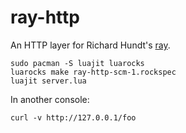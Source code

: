 ray-http
========

An HTTP layer for Richard Hundt's [ray](https://github.com/richardhundt/luv/tree/ray).

```shell
sudo pacman -S luajit luarocks
luarocks make ray-http-scm-1.rockspec
luajit server.lua
```

In another console:
```shell
curl -v http://127.0.0.1/foo
```

